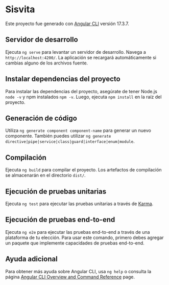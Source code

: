 # Sisvita

Este proyecto fue generado con [Angular CLI](https://github.com/angular/angular-cli) versión 17.3.7.

## Servidor de desarrollo

Ejecuta `ng serve` para levantar un servidor de desarrollo. Navega a `http://localhost:4200/`. La aplicación se recargará automáticamente si cambias alguno de los archivos fuente.

## Instalar dependencias del proyecto

Para instalar las dependencias del proyecto, asegúrate de tener Node.js `node -v` y npm instalados `npm -v`. Luego, ejecuta `npm install` en la raíz del proyecto.

## Generación de código

Utiliza `ng generate component component-name` para generar un nuevo componente. También puedes utilizar `ng generate directive|pipe|service|class|guard|interface|enum|module`.

## Compilación

Ejecuta `ng build` para compilar el proyecto. Los artefactos de compilación se almacenarán en el directorio `dist/`.

## Ejecución de pruebas unitarias

Ejecuta `ng test` para ejecutar las pruebas unitarias a través de [Karma](https://karma-runner.github.io).

## Ejecución de pruebas end-to-end

Ejecuta `ng e2e` para ejecutar las pruebas end-to-end a través de una plataforma de tu elección. Para usar este comando, primero debes agregar un paquete que implemente capacidades de pruebas end-to-end.

## Ayuda adicional

Para obtener más ayuda sobre Angular CLI, usa `ng help` o consulta la página [Angular CLI Overview and Command Reference](https://angular.io/cli) page.
